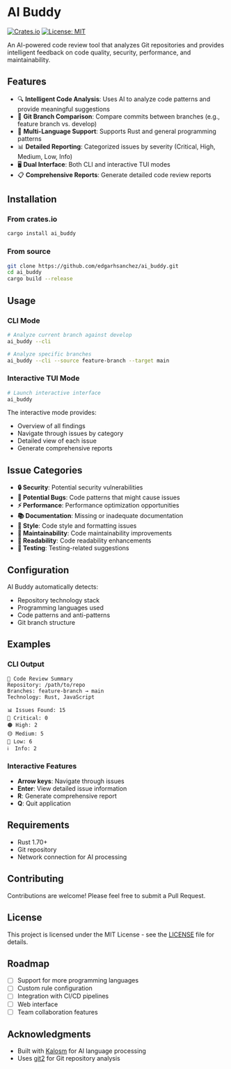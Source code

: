 # AI Buddy

[![Crates.io](https://img.shields.io/crates/v/ai_buddy.svg)](https://crates.io/crates/ai_buddy)
[![License: MIT](https://img.shields.io/badge/License-MIT-yellow.svg)](https://opensource.org/licenses/MIT)

An AI-powered code review tool that analyzes Git repositories and provides intelligent feedback on code quality, security, performance, and maintainability.

## Features

- 🔍 **Intelligent Code Analysis**: Uses AI to analyze code patterns and provide meaningful suggestions
- 🌲 **Git Branch Comparison**: Compare commits between branches (e.g., feature branch vs. develop)
- 🎯 **Multi-Language Support**: Supports Rust and general programming patterns
- 📊 **Detailed Reporting**: Categorized issues by severity (Critical, High, Medium, Low, Info)
- 🖥️ **Dual Interface**: Both CLI and interactive TUI modes
- 📋 **Comprehensive Reports**: Generate detailed code review reports

## Installation

### From crates.io

```bash
cargo install ai_buddy
```

### From source

```bash
git clone https://github.com/edgarhsanchez/ai_buddy.git
cd ai_buddy
cargo build --release
```

## Usage

### CLI Mode

```bash
# Analyze current branch against develop
ai_buddy --cli

# Analyze specific branches
ai_buddy --cli --source feature-branch --target main
```

### Interactive TUI Mode

```bash
# Launch interactive interface
ai_buddy
```

The interactive mode provides:
- Overview of all findings
- Navigate through issues by category
- Detailed view of each issue
- Generate comprehensive reports

## Issue Categories

- **🔒 Security**: Potential security vulnerabilities
- **🐛 Potential Bugs**: Code patterns that might cause issues
- **⚡ Performance**: Performance optimization opportunities
- **📚 Documentation**: Missing or inadequate documentation
- **🎨 Style**: Code style and formatting issues
- **🔧 Maintainability**: Code maintainability improvements
- **📖 Readability**: Code readability enhancements
- **🧪 Testing**: Testing-related suggestions

## Configuration

AI Buddy automatically detects:
- Repository technology stack
- Programming languages used
- Code patterns and anti-patterns
- Git branch structure

## Examples

### CLI Output
```
🎯 Code Review Summary
Repository: /path/to/repo
Branches: feature-branch → main
Technology: Rust, JavaScript

📊 Issues Found: 15
🔴 Critical: 0
🟠 High: 2
🟡 Medium: 5
🔵 Low: 6
ℹ️  Info: 2
```

### Interactive Features
- **Arrow keys**: Navigate through issues
- **Enter**: View detailed issue information
- **R**: Generate comprehensive report
- **Q**: Quit application

## Requirements

- Rust 1.70+
- Git repository
- Network connection for AI processing

## Contributing

Contributions are welcome! Please feel free to submit a Pull Request.

## License

This project is licensed under the MIT License - see the [LICENSE](LICENSE) file for details.

## Roadmap

- [ ] Support for more programming languages
- [ ] Custom rule configuration
- [ ] Integration with CI/CD pipelines
- [ ] Web interface
- [ ] Team collaboration features

## Acknowledgments

- Built with [Kalosm](https://crates.io/crates/kalosm) for AI language processing
- Uses [git2](https://crates.io/crates/git2) for Git repository analysis
